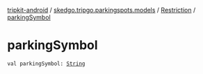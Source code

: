 [tripkit-android](../../index.md) / [skedgo.tripgo.parkingspots.models](../index.md) / [Restriction](index.md) / [parkingSymbol](./parking-symbol.md)

# parkingSymbol

`val parkingSymbol: `[`String`](https://kotlinlang.org/api/latest/jvm/stdlib/kotlin/-string/index.html)
